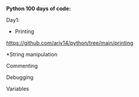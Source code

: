 **Python 100 days of code:**

Day1:

* Printing

https://github.com/ariv14/python/tree/main/printing

*String manipulation

Commenting

Debugging

Variables
